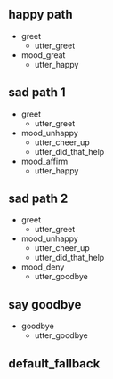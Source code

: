## happy path
* greet
	- utter_greet
* mood_great
	- utter_happy

## sad path 1
* greet
	- utter_greet
* mood_unhappy
	- utter_cheer_up
	- utter_did_that_help
* mood_affirm
	- utter_happy

## sad path 2
* greet
	- utter_greet
* mood_unhappy
	- utter_cheer_up
	- utter_did_that_help
* mood_deny
	- utter_goodbye

## say goodbye
* goodbye
	- utter_goodbye
    
## default_fallback
    
